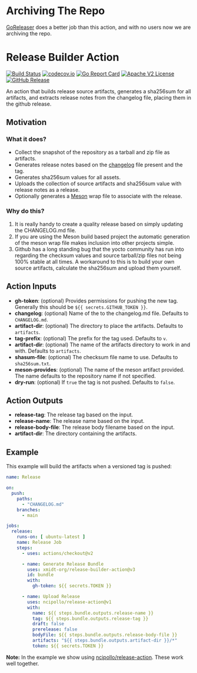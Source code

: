 # Archiving The Repo

[GoReleaser](https://goreleaser.com/) does a better job than this action, and with no users now we are archiving the repo.

# Release Builder Action
[![Build Status](https://github.com/xmidt-org/release-builder-action/actions/workflows/ci.yml/badge.svg)](https://github.com/xmidt-org/release-builder-action/actions/workflows/ci.yml)
[![codecov.io](http://codecov.io/github/xmidt-org/release-builder-action/coverage.svg?branch=main)](http://codecov.io/github/xmidt-org/release-builder-action?branch=main)
[![Go Report Card](https://goreportcard.com/badge/github.com/xmidt-org/release-builder-action)](https://goreportcard.com/report/github.com/xmidt-org/release-builder-action)
[![Apache V2 License](http://img.shields.io/badge/license-Apache%20V2-blue.svg)](https://github.com/xmidt-org/release-builder-action/blob/main/LICENSE)
[![GitHub Release](https://img.shields.io/github/release/xmidt-org/release-builder-action.svg)](CHANGELOG.md)

An action that builds release source artifacts, generates a sha256sum for all artifacts,
and extracts release notes from the changelog file, placing them in the github release.

## Motivation

### What it does?

- Collect the snapshot of the repository as a tarball and zip file as artifacts.
- Generates release notes based on the [changelog](https://keepachangelog.com/en/1.0.0/) file present and the tag.
- Generates sha256sum values for all assets.
- Uploads the collection of source artifacts and sha256sum value with release notes as a release.
- Optionally generates a [Meson](https://mesonbuild.com/) wrap file to associate with the release.

### Why do this?

1. It is really handy to create a quality release based on simply updating the
   CHANGELOG.md file.
2. If you are using the Meson build based project the automatic generation of
   the meson wrap file makes inclusion into other projects simple.
3. Github has a long standing bug that the yocto community has run into regarding
   the checksum values and source tarball/zip files not being 100% stable at all
   times.  A workaround to this is to build your own source artifacts, calculate
   the sha256sum and upload them yourself.

## Action Inputs

- **gh-token**: (optional) Provides permissions for pushing the new tag.  Generally this should be `${{ secrets.GITHUB_TOKEN }}`.
- **changelog**: (optional) Name of the to the changelog.md file.  Defaults to `CHANGELOG.md`.
- **artifact-dir**: (optional) The directory to place the artifacts.  Defaults to `artifacts`.
- **tag-prefix**: (optional) The prefix for the tag used.  Defaults to `v`.
- **artifact-dir**: (optional) The name of the artifacts directory to work in and with.  Defaults to `artifacts`.
- **shasum-file**: (optional) The checksum file name to use.  Defaults to `sha256sum.txt`.
- **meson-provides**: (optional) The name of the meson artifact provided.  The name defaults to the repository name if not specified.
- **dry-run**: (optional) If `true` the tag is not pushed.  Defaults to `false`.

## Action Outputs

- **release-tag**: The release tag based on the input.
- **release-name**: The release name based on the input.
- **release-body-file**: The release body filename based on the input.
- **artifact-dir**: The directory containing the artifacts.

## Example
This example will build the artifacts when a versioned tag is pushed:

```yml
name: Release

on:
  push:
    paths:
      - "CHANGELOG.md"
    branches:
      - main

jobs:
  release:
    runs-on: [ ubuntu-latest ]
    name: Release Job
    steps:
      - uses: actions/checkout@v2

      - name: Generate Release Bundle
        uses: xmidt-org/release-builder-action@v3
        id: bundle
        with:
          gh-token: ${{ secrets.TOKEN }}

      - name: Upload Release
        uses: ncipollo/release-action@v1
        with:
          name: ${{ steps.bundle.outputs.release-name }}
          tag: ${{ steps.bundle.outputs.release-tag }}
          draft: false
          prerelease: false
          bodyFile: ${{ steps.bundle.outputs.release-body-file }}
          artifacts: "${{ steps.bundle.outputs.artifact-dir }}/*"
          token: ${{ secrets.TOKEN }}
```

**Note:** In the example we show using [ncipollo/release-action](https://github.com/ncipollo/release-action).  These work well together.
